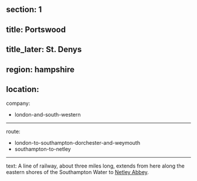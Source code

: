 ﻿section: 1
----
title: Portswood
----
title_later: St. Denys
----
region: hampshire
----
location:
----
company:
- london-and-south-western
----
route:
- london-to-southampton-dorchester-and-weymouth
- southampton-to-netley
----
text: A line of railway, about three miles long, extends from here along the eastern shores of the Southampton Water to [Netley Abbey](/stations/netley-abbey).
